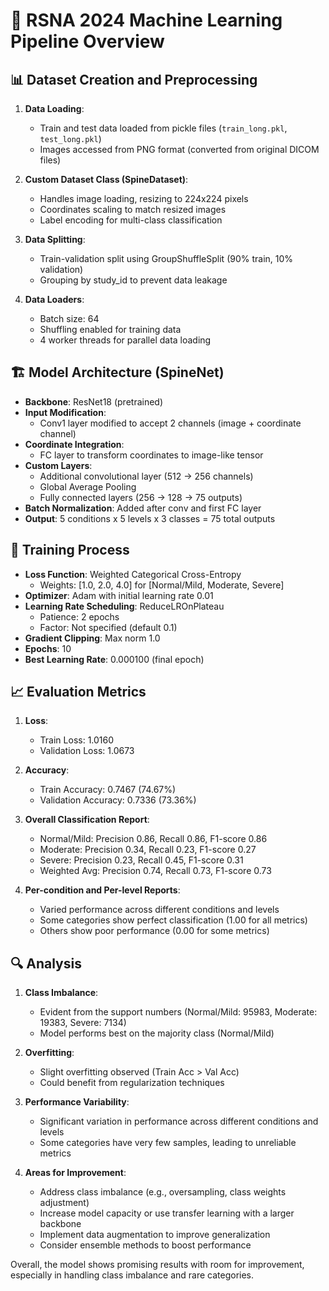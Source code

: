 # 🧠 RSNA 2024 Machine Learning Pipeline Overview

## 📊 Dataset Creation and Preprocessing

1. **Data Loading**: 
   - Train and test data loaded from pickle files (`train_long.pkl`, `test_long.pkl`)
   - Images accessed from PNG format (converted from original DICOM files)

2. **Custom Dataset Class (SpineDataset)**:
   - Handles image loading, resizing to 224x224 pixels
   - Coordinates scaling to match resized images
   - Label encoding for multi-class classification

3. **Data Splitting**:
   - Train-validation split using GroupShuffleSplit (90% train, 10% validation)
   - Grouping by study_id to prevent data leakage

4. **Data Loaders**:
   - Batch size: 64
   - Shuffling enabled for training data
   - 4 worker threads for parallel data loading

## 🏗️ Model Architecture (SpineNet)

- **Backbone**: ResNet18 (pretrained)
- **Input Modification**: 
  - Conv1 layer modified to accept 2 channels (image + coordinate channel)
- **Coordinate Integration**: 
  - FC layer to transform coordinates to image-like tensor
- **Custom Layers**:
  - Additional convolutional layer (512 -> 256 channels)
  - Global Average Pooling
  - Fully connected layers (256 -> 128 -> 75 outputs)
- **Batch Normalization**: Added after conv and first FC layer
- **Output**: 5 conditions x 5 levels x 3 classes = 75 total outputs

## 🚂 Training Process

- **Loss Function**: Weighted Categorical Cross-Entropy
  - Weights: [1.0, 2.0, 4.0] for [Normal/Mild, Moderate, Severe]
- **Optimizer**: Adam with initial learning rate 0.01
- **Learning Rate Scheduling**: ReduceLROnPlateau
  - Patience: 2 epochs
  - Factor: Not specified (default 0.1)
- **Gradient Clipping**: Max norm 1.0
- **Epochs**: 10
- **Best Learning Rate**: 0.000100 (final epoch)

## 📈 Evaluation Metrics

1. **Loss**: 
   - Train Loss: 1.0160
   - Validation Loss: 1.0673

2. **Accuracy**:
   - Train Accuracy: 0.7467 (74.67%)
   - Validation Accuracy: 0.7336 (73.36%)

3. **Overall Classification Report**:
   - Normal/Mild: Precision 0.86, Recall 0.86, F1-score 0.86
   - Moderate: Precision 0.34, Recall 0.23, F1-score 0.27
   - Severe: Precision 0.23, Recall 0.45, F1-score 0.31
   - Weighted Avg: Precision 0.74, Recall 0.73, F1-score 0.73

4. **Per-condition and Per-level Reports**:
   - Varied performance across different conditions and levels
   - Some categories show perfect classification (1.00 for all metrics)
   - Others show poor performance (0.00 for some metrics)

## 🔍 Analysis

1. **Class Imbalance**: 
   - Evident from the support numbers (Normal/Mild: 95983, Moderate: 19383, Severe: 7134)
   - Model performs best on the majority class (Normal/Mild)

2. **Overfitting**: 
   - Slight overfitting observed (Train Acc > Val Acc)
   - Could benefit from regularization techniques

3. **Performance Variability**: 
   - Significant variation in performance across different conditions and levels
   - Some categories have very few samples, leading to unreliable metrics

4. **Areas for Improvement**:
   - Address class imbalance (e.g., oversampling, class weights adjustment)
   - Increase model capacity or use transfer learning with a larger backbone
   - Implement data augmentation to improve generalization
   - Consider ensemble methods to boost performance

Overall, the model shows promising results with room for improvement, especially in handling class imbalance and rare categories.

